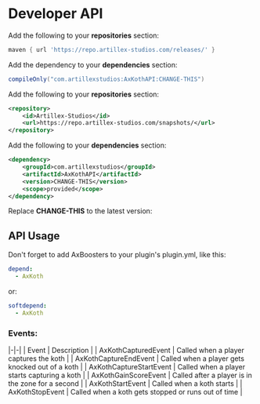 # Developer API

<tabs>

<tab title="Gradle">

Add the following to your **repositories** section:
```groovy
maven { url 'https://repo.artillex-studios.com/releases/' }
```

Add the dependency to your **dependencies** section:

```groovy
compileOnly("com.artillexstudios:AxKothAPI:CHANGE-THIS")
```
</tab>

<tab title="Maven">

Add the following to your **repositories** section:
```xml
<repository>
    <id>Artillex-Studios</id>
    <url>https://repo.artillex-studios.com/snapshots/</url>
</repository>
```

Add the following to your **dependencies** section:

```xml
<dependency>
    <groupId>com.artillexstudios</groupId>
    <artifactId>AxKothAPI</artifactId>
    <version>CHANGE-THIS</version>
    <scope>provided</scope>
</dependency>
```
</tab>
</tabs>
<p>Replace <b>CHANGE-THIS</b> to the latest version: <a href="https://repo.artillex-studios.com/#/releases/com/artillexstudios/AxKothAPI"><img src="https://repo.artillex-studios.com/api/badge/latest/releases/com/artillexstudios/AxKothAPI?color=40c14a&amp;amp;name=AxKothAPI" alt=""/></a></p>

## API Usage

Don't forget to add AxBoosters to your plugin's plugin.yml, like this:
```yaml
depend:
  - AxKoth
```
or:
```yaml
softdepend:
  - AxKoth
```

### Events:

|-|-|
| Event | Description |
| AxKothCapturedEvent | Called when a player captures the koth |
| AxKothCaptureEndEvent | Called when a player gets knocked out of a koth |
| AxKothCaptureStartEvent | Called when a player starts capturing a koth |
| AxKothGainScoreEvent | Called after a player is in the zone for a second |
| AxKothStartEvent | Called when a koth starts |
| AxKothStopEvent | Called when a koth gets stopped or runs out of time |